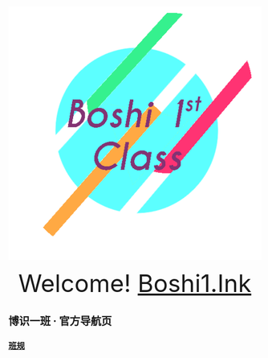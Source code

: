 ![博识一班](index/博识一班.png)

<center><font size=50>Welcome! <a href="https://boshi1.ink">Boshi1.Ink</a></font></center>

## 博识一班 · 官方导航页

### [班规](https://boshi1.ink/s/)

<!-- 飞跃一班世界第一((( -->